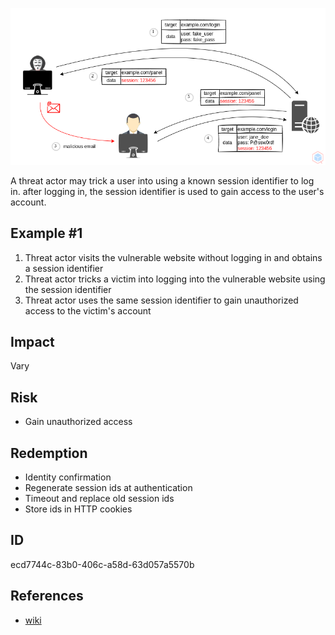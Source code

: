 <p align="center"> <img src="https://raw.githubusercontent.com/qeeqbox/session-fixation/main/session-fixation.png"></p>

A threat actor may trick a user into using a known session identifier to log in. after logging in, the session identifier is used to gain access to the user's account.

## Example #1
1. Threat actor visits the vulnerable website without logging in and obtains a session identifier
2. Threat actor tricks a victim into logging into the vulnerable website using the session identifier
3. Threat actor uses the same session identifier to gain unauthorized access to the victim's account

## Impact
Vary

## Risk
- Gain unauthorized access

## Redemption
- Identity confirmation
- Regenerate session ids at authentication
- Timeout and replace old session ids
- Store ids in HTTP cookies

## ID
ecd7744c-83b0-406c-a58d-63d057a5570b

## References
- [wiki](https://en.wikipedia.org/wiki/session_fixation)
